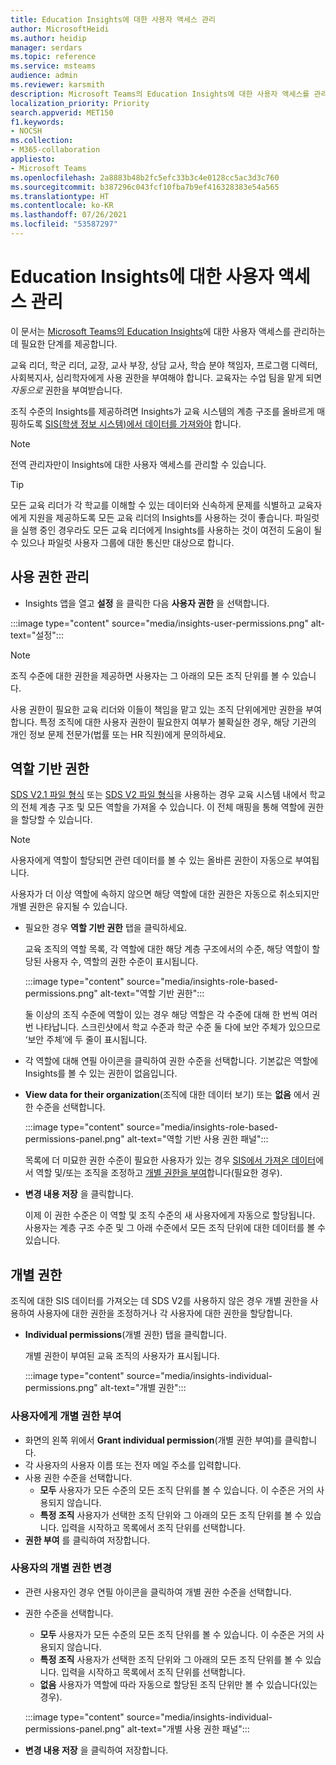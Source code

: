 ```yaml
---
title: Education Insights에 대한 사용자 액세스 관리
author: MicrosoftHeidi
ms.author: heidip
manager: serdars
ms.topic: reference
ms.service: msteams
audience: admin
ms.reviewer: karsmith
description: Microsoft Teams의 Education Insights에 대한 사용자 액세스를 관리합니다.
localization_priority: Priority
search.appverid: MET150
f1.keywords:
- NOCSH
ms.collection:
- M365-collaboration
appliesto:
- Microsoft Teams
ms.openlocfilehash: 2a8883b48b2fc5efc33b3c4e0128cc5ac3d3c760
ms.sourcegitcommit: b387296c043fcf10fba7b9ef416328383e54a565
ms.translationtype: HT
ms.contentlocale: ko-KR
ms.lasthandoff: 07/26/2021
ms.locfileid: "53587297"
---
```

# <a name="manage-user-access-to-education-insights"></a>Education Insights에 대한 사용자 액세스 관리

이 문서는 [Microsoft Teams의 Education Insights](class-insights.md)에 대한 사용자 액세스를 관리하는 데 필요한 단계를 제공합니다.

교육 리더, 학군 리더, 교장, 교사 부장, 상담 교사, 학습 분야 책임자, 프로그램 디렉터, 사회복지사, 심리학자에게 사용 권한을 부여해야 합니다. 교육자는 수업 팀을 맡게 되면 *자동으로* 권한을 부여받습니다.

조직 수준의 Insights를 제공하려면 Insights가 교육 시스템의 계층 구조를 올바르게 매핑하도록 [SIS(학생 정보 시스템)에서 데이터를 가져와야](education-insights-sis-data-sync.md) 합니다.

> [!NOTE]
> 전역 관리자만이 Insights에 대한 사용자 액세스를 관리할 수 있습니다.

> [!TIP]
> 모든 교육 리더가 각 학교를 이해할 수 있는 데이터와 신속하게 문제를 식별하고 교육자에게 지원을 제공하도록 모든 교육 리더의 Insights를 사용하는 것이 좋습니다. 파일럿을 실행 중인 경우라도 모든 교육 리더에게 Insights를 사용하는 것이 여전히 도움이 될 수 있으나 파일럿 사용자 그룹에 대한 통신만 대상으로 합니다.

## <a name="manange-permissions"></a>사용 권한 관리

* Insights 앱을 열고 **설정** 을 클릭한 다음 **사용자 권한** 을 선택합니다.

:::image type="content" source="media/insights-user-permissions.png" alt-text="설정":::

> [!NOTE]
> 조직 수준에 대한 권한을 제공하면 사용자는 그 아래의 모든 조직 단위를 볼 수 있습니다.
> 
> 사용 권한이 필요한 교육 리더와 이들이 책임을 맡고 있는 조직 단위에게만 권한을 부여합니다. 특정 조직에 대한 사용자 권한이 필요한지 여부가 불확실한 경우, 해당 기관의 개인 정보 문제 전문가(법률 또는 HR 직원)에게 문의하세요.

## <a name="role-based-permissions"></a>역할 기반 권한

[SDS V2.1 파일 형식](/schooldatasync/sds-v2.1-csv-file-format) 또는 [SDS V2 파일 형식](/schooldatasync/sds-v2-csv-file-format)을 사용하는 경우 교육 시스템 내에서 학교의 전체 계층 구조 및 모든 역할을 가져올 수 있습니다. 이 전체 매핑을 통해 역할에 권한을 할당할 수 있습니다. 

> [!NOTE]
> 사용자에게 역할이 할당되면 관련 데이터를 볼 수 있는 올바른 권한이 자동으로 부여됩니다.
>
> 사용자가 더 이상 역할에 속하지 않으면 해당 역할에 대한 권한은 자동으로 취소되지만 개별 권한은 유지될 수 있습니다.


* 필요한 경우 **역할 기반 권한** 탭을 클릭하세요.

  교육 조직의 역할 목록, 각 역할에 대한 해당 계층 구조에서의 수준, 해당 역할이 할당된 사용자 수, 역할의 권한 수준이 표시됩니다. 
  
  :::image type="content" source="media/insights-role-based-permissions.png" alt-text="역할 기반 권한":::
  
  둘 이상의 조직 수준에 역할이 있는 경우 해당 역할은 각 수준에 대해 한 번씩 여러 번 나타납니다. 스크린샷에서 학교 수준과 학군 수준 둘 다에 보안 주체가 있으므로 ‘보안 주체’에 두 줄이 표시됩니다.
  
* 각 역할에 대해 연필 아이콘을 클릭하여 권한 수준을 선택합니다. 기본값은 역할에 Insights를 볼 수 있는 권한이 없음입니다.
* **View data for their organization**(조직에 대한 데이터 보기) 또는 **없음** 에서 권한 수준을 선택합니다.

  :::image type="content" source="media/insights-role-based-permissions-panel.png" alt-text="역할 기반 사용 권한 패널":::
  
  목록에 더 미묘한 권한 수준이 필요한 사용자가 있는 경우 [SIS에서 가져온 데이터](education-insights-sis-data-sync.md)에서 역할 및/또는 조직을 조정하고 [개별 권한을 부여](#grant-individual-permission-to-a-user)합니다(필요한 경우).

* **변경 내용 저장** 을 클릭합니다.

  이제 이 권한 수준은 이 역할 및 조직 수준의 새 사용자에게 자동으로 할당됩니다. 사용자는 계층 구조 수준 및 그 아래 수준에서 모든 조직 단위에 대한 데이터를 볼 수 있습니다.  


## <a name="individual-permissions"></a>개별 권한

조직에 대한 SIS 데이터를 가져오는 데 SDS V2를 사용하지 않은 경우 개별 권한을 사용하여 사용자에 대한 권한을 조정하거나 각 사용자에 대한 권한을 할당합니다.

* **Individual permissions**(개별 권한) 탭을 클릭합니다.
  
  개별 권한이 부여된 교육 조직의 사용자가 표시됩니다. 
  
  :::image type="content" source="media/insights-individual-permissions.png" alt-text="개별 권한":::
  
### <a name="grant-individual-permission-to-a-user"></a>사용자에게 개별 권한 부여
* 화면의 왼쪽 위에서 **Grant individual permission**(개별 권한 부여)를 클릭합니다.
* 각 사용자의 사용자 이름 또는 전자 메일 주소를 입력합니다.
* 사용 권한 수준을 선택합니다.
  * **모두** 사용자가 모든 수준의 모든 조직 단위를 볼 수 있습니다. 이 수준은 거의 사용되지 않습니다.
  * **특정 조직** 사용자가 선택한 조직 단위와 그 아래의 모든 조직 단위를 볼 수 있습니다. 입력을 시작하고 목록에서 조직 단위를 선택합니다.
* **권한 부여** 를 클릭하여 저장합니다.

### <a name="change-the-individual-permission-of-a-user"></a>사용자의 개별 권한 변경
* 관련 사용자인 경우 연필 아이콘을 클릭하여 개별 권한 수준을 선택합니다.
* 권한 수준을 선택합니다.
  * **모두** 사용자가 모든 수준의 모든 조직 단위를 볼 수 있습니다. 이 수준은 거의 사용되지 않습니다.
  * **특정 조직** 사용자가 선택한 조직 단위와 그 아래의 모든 조직 단위를 볼 수 있습니다. 입력을 시작하고 목록에서 조직 단위를 선택합니다.
  * **없음** 사용자가 역할에 따라 자동으로 할당된 조직 단위만 볼 수 있습니다(있는 경우).
  
  :::image type="content" source="media/insights-individual-permissions-panel.png" alt-text="개별 사용 권한 패널":::

* **변경 내용 저장** 을 클릭하여 저장합니다.
